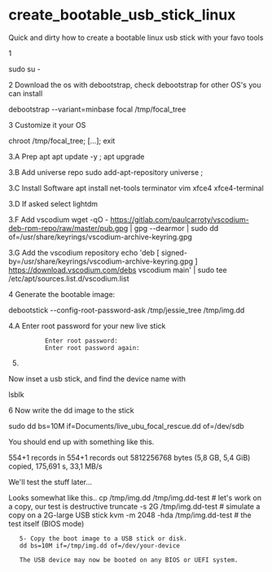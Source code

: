 # create_bootable_usb_stick_linux


Quick and dirty how to create a bootable linux usb stick with your favo tools

1 

sudo su -

2
Download the os with debootstrap, check debootstrap for other OS's you can install

debootstrap --variant=minbase focal /tmp/focal_tree

3
Customize it your OS
       
chroot /tmp/focal_tree; [...]; exit
       
3.A Prep apt 
apt update -y ; apt upgrade 
              
              
3.B Add universe repo
sudo add-apt-repository universe ; 
              
3.C Install Software
apt install net-tools terminator vim xfce4 xfce4-terminal 
              
3.D If asked select lightdm

3.F  Add vscodium
wget -qO - https://gitlab.com/paulcarroty/vscodium-deb-rpm-repo/raw/master/pub.gpg | gpg --dearmor | sudo dd of=/usr/share/keyrings/vscodium-archive-keyring.gpg

3.G Add the vscodium repository
echo 'deb [ signed-by=/usr/share/keyrings/vscodium-archive-keyring.gpg ] https://download.vscodium.com/debs vscodium main' | sudo tee /etc/apt/sources.list.d/vscodium.list


        
4 Generate the bootable image:
       
 debootstick --config-root-password-ask /tmp/jessie_tree /tmp/img.dd

 4.A Enter root password for your new live stick
 
              Enter root password:
              Enter root password again:

5.
Now inset a usb stick, and find the device name with

lsblk

6
Now write the dd image to the stick

sudo dd bs=10M if=Documents/live_ubu_focal_rescue.dd of=/dev/sdb

You should end up with something like this. 

554+1 records in
554+1 records out
5812256768 bytes (5,8 GB, 5,4 GiB) copied, 175,691 s, 33,1 MB/s

We'll test the stuff later...

Looks somewhat like this.. 
       cp /tmp/img.dd /tmp/img.dd-test    # let's work on a copy, our test is destructive
       truncate -s 2G /tmp/img.dd-test    # simulate a copy on a 2G-large USB stick
       kvm -m 2048 -hda /tmp/img.dd-test  # the test itself (BIOS mode)

       5- Copy the boot image to a USB stick or disk.
       dd bs=10M if=/tmp/img.dd of=/dev/your-device

       The USB device may now be booted on any BIOS or UEFI system.
